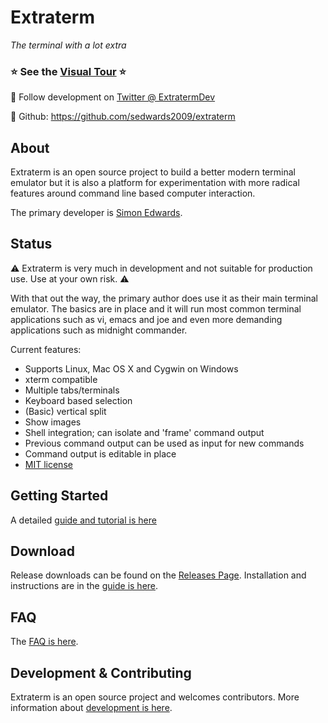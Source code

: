 
Extraterm
=========
*The terminal with a lot extra*

### :star: **See the [Visual Tour](docs/tour.md)** :star:

:loudspeaker: Follow development on [Twitter @ ExtratermDev](https://twitter.com/ExtratermDev)

:wrench: Github: https://github.com/sedwards2009/extraterm

About
-----
Extraterm is an open source project to build a better modern terminal emulator but it is also a platform for experimentation with more radical features around command line based computer interaction.

The primary developer is [Simon Edwards](mailto:simon@simonzone.com).


Status
------
:warning: Extraterm is very much in development and not suitable for production use. Use at your own risk. :warning:

With that out the way, the primary author does use it as their main terminal emulator. The basics are in place and it will run most common terminal applications such as vi, emacs and joe and even more demanding applications such as midnight commander. 

Current features:

* Supports Linux, Mac OS X and Cygwin on Windows
* xterm compatible
* Multiple tabs/terminals
* Keyboard based selection
* (Basic) vertical split
* Show images
* Shell integration; can isolate and 'frame' command output
* Previous command output can be used as input for new commands
* Command output is editable in place
* [MIT license](LICENSE.txt)


Getting Started
---------------
A detailed [guide and tutorial is here](docs/guide.md)


Download
--------
Release downloads can be found on the [Releases Page](https://github.com/sedwards2009/extraterm/releases). Installation and instructions are in the [guide is here](docs/guide.md).


FAQ
---
The [FAQ is here](docs/faq.md).


Development & Contributing
--------------------------
Extraterm is an open source project and welcomes contributors. More information about [development is here](docs/development.md).

